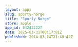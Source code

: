 ```yaml
---
layout: apps
slug: sporty-norge
title: "Sporty Norge"
store: apple
app_id: 842422227
date: 2025-03-31T08:17:01Z
published: 2014-03-24T21:40:42Z
---
```

